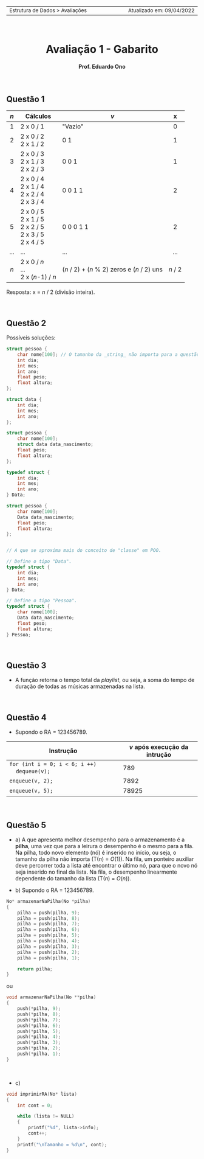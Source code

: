 <table>
<tr>
<td align="left" width="8000">
    <small>Estrutura de Dados > Avaliações</small>
</td>
<td align="right">
    <small>Atualizado&nbsp;em:&nbsp;09/04/2022</small>
</td>
</tr>
</table>

<br>

<h1 align="center">
    Avaliação 1 - Gabarito
</h1>
<h4 align="center">
Prof. Eduardo Ono
</h4>

<br>

## Questão 1

| _n_ | Cálculos | _v_ | x |
| :-: | --- | --- | :-: |
| 1 | 2 x 0 / 1 | "Vazio" | 0 
| 2 | 2 x 0 / 2 <br> 2 x 1 / 2 | 0 1 | 1 
| 3 | 2 x 0 / 3 <br> 2 x 1 / 3 <br> 2 x 2 / 3 | 0 0 1 | 1
| 4 | 2 x 0 / 4 <br> 2 x 1 / 4 <br> 2 x 2 / 4 <br> 2 x 3 / 4 | 0 0 1 1 | 2
| 5 | 2 x 0 / 5 <br> 2 x 1 / 5 <br> 2 x 2 / 5 <br> 2 x 3 / 5 <br> 2 x 4 / 5 | 0 0 0 1 1 | 2
| ... | ... | ... | ...
| _n_ | 2 x 0 / _n_ <br> ... <br> 2 x (_n_-1) / _n_ | (_n_ / 2) + (_n_ % 2) zeros e (_n_ / 2) uns | _n_ / 2

Resposta: x = _n_ / 2 (divisão inteira).

<br>

## Questão 2

Possíveis soluções:

```c
struct pessoa {
    char nome[100]; // O tamanho da _string_ não importa para a questão
    int dia;
    int mes;
    int ano;
    float peso;
    float altura;
};
```

```c
struct data {
    int dia;
    int mes;
    int ano;
};

struct pessoa {
    char nome[100];
    struct data data_nascimento;
    float peso;
    float altura;
};
```

```c
typedef struct {
    int dia;
    int mes;
    int ano;
} Data;

struct pessoa {
    char nome[100];
    Data data_nascimento;
    float peso;
    float altura;
};
```

```c

// A que se aproxima mais do conceito de "classe" em POO. 

// Define o tipo "Data".
typedef struct {
    int dia;
    int mes;
    int ano;
} Data;

// Define o tipo "Pessoa".
typedef struct {
    char nome[100];
    Data data_nascimento;
    float peso;
    float altura;
} Pessoa;
```

<br>

## Questão 3

* A função retorna o tempo total da _playlist_, ou seja, a soma do tempo de duração de todas as músicas armazenadas na lista.

<br>

## Questão 4

* Supondo o RA = 123456789.

| Instrução | _v_ após execução da intrução |
| --- | --- |
| `for (int i = 0; i < 6; i ++)` &nbsp;&nbsp;&nbsp;&nbsp;`dequeue(v);` | 789
| `enqueue(v, 2);` | 7892
| `enqueue(v, 5);` | 78925

<br>

## Questão 5

* a) A que apresenta melhor desempenho para o armazenamento é a __pilha__, uma vez que para a leirura o desempenho é o mesmo para a fila.<br>Na pilha, todo novo elemento (nó) é inserido no início, ou seja, o tamanho da pilha não importa (T(_n_) = _O_(1)). Na fila, um ponteiro auxiliar deve percorrer toda a lista até encontrar o último nó, para que o novo nó seja inserido no final da lista. Na fila, o desempenho linearmente dependente do tamanho da lista (T(_n_) = _O_(_n_)).

* b) Supondo o RA = 123456789.

```c
No* armazenarNaPilha(No *pilha)
{
    pilha = push(pilha, 9);
    pilha = push(pilha, 8);
    pilha = push(pilha, 7);
    pilha = push(pilha, 6);
    pilha = push(pilha, 5);
    pilha = push(pilha, 4);
    pilha = push(pílha, 3);
    pilha = push(pilha, 2);
    pilha = push(pilha, 1);

    return pilha;
}
```

ou

```c
void armazenarNaPilha(No **pilha)
{
    push(*pilha, 9);
    push(*pilha, 8);
    push(*pilha, 7);
    push(*pilha, 6);
    push(*pilha, 5);
    push(*pilha, 4);
    push(*pílha, 3);
    push(*pilha, 2);
    push(*pilha, 1);
}
```

<br>

* c)

```c
void imprimirRA(No* lista)
{
    int cont = 0;

    while (lista != NULL)
    {
        printf("%d", lista->info);
        cont++;
    }
    printf("\nTamanho = %d\n", cont);
}
```

<br>
